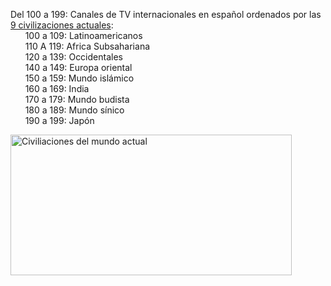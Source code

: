 Del 100 a 199: Canales de TV internacionales en español ordenados por las <a href="https://es.wikipedia.org/wiki/Choque_de_civilizaciones">9 civilizaciones actuales</a>:</br>
&nbsp;&nbsp;&nbsp;&nbsp;&nbsp;&nbsp;100 a 109: Latinoamericanos</br>
&nbsp;&nbsp;&nbsp;&nbsp;&nbsp;&nbsp;110 A 119: Africa Subsahariana</br>
&nbsp;&nbsp;&nbsp;&nbsp;&nbsp;&nbsp;120 a 139: Occidentales</br>
&nbsp;&nbsp;&nbsp;&nbsp;&nbsp;&nbsp;140 a 149: Europa oriental</br>
&nbsp;&nbsp;&nbsp;&nbsp;&nbsp;&nbsp;150 a 159: Mundo islámico</br>
&nbsp;&nbsp;&nbsp;&nbsp;&nbsp;&nbsp;160 a 169: India</br>
&nbsp;&nbsp;&nbsp;&nbsp;&nbsp;&nbsp;170 a 179: Mundo budista</br>
&nbsp;&nbsp;&nbsp;&nbsp;&nbsp;&nbsp;180 a 189: Mundo sínico</br>
&nbsp;&nbsp;&nbsp;&nbsp;&nbsp;&nbsp;190 a 199: Japón</br>


<img
  src="https://upload.wikimedia.org/wikipedia/commons/d/df/Clash_of_Civilizations_world_map_final.png"
  alt="Civiliaciones del mundo actual"
  width="450"
  height="225" 
/>
